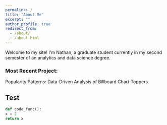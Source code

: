 ```yaml
---
permalink: /
title: "About Me"
excerpt: ""
author_profile: true
redirect_from: 
  - /about/
  - /about.html
---
```


Welcome to my site! I'm Nathan, a graduate student currently in my second semester of an analytics and data science degree. 

### Most Recent Project:

Popularity Patterns: Data-Driven Analysis of Billboard Chart-Toppers

## Test

```python
def code_func():
x = 2
return x
```

